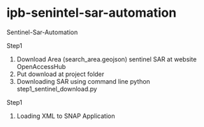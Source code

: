 # ipb-senintel-sar-automation
Sentinel-Sar-Automation

Step1
1. Download Area (search_area.geojson) sentinel SAR at website OpenAccessHub
2. Put download at project folder
3. Downloading SAR using command line
   python step1_sentinel_download.py

Step1
1. Loading XML to SNAP Application